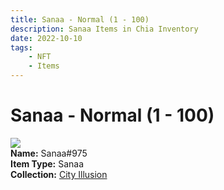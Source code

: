 ```yaml
---
title: Sanaa - Normal (1 - 100)
description: Sanaa Items in Chia Inventory
date: 2022-10-10
tags:
    - NFT
    - Items
---
```


# Sanaa - Normal (1 - 100)
<div class="item_thumbnail">
<img loading="lazy" src="https://w6g5am6xmjbbgmgetkan5ylerwueetpnwmje2cwjyxf3rq7g.arweave.net/t43QM9_diQhMwxJqA3uFkjahCTe2z_Ek0KycXLuMPmY"><br/>
<div><strong>Name:</strong> Sanaa#975</div>
<div><strong>Item Type:</strong> Sanaa</div>
<div><strong>Collection:</strong> <a href="https://www.spacescan.io/xch/nft/collection/col1lend2dcn558km4wcwta4xnkfv3xpcmlp9kyt0m909emvfxechlyqdl5ndg">City Illusion</a></div>
</div>

